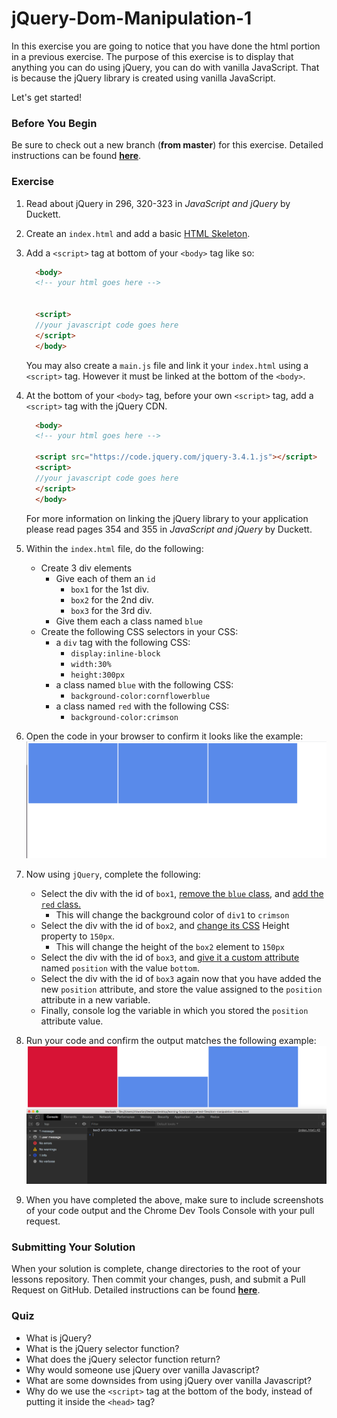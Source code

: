 # jQuery-Dom-Manipulation-1

In this exercise you are going to notice that you have done the html portion in a previous exercise.  The purpose of this exercise is to display that anything you can do using jQuery, you can do with vanilla JavaScript.  That is because the jQuery library is created using vanilla JavaScript.

Let's get started!

### Before You Begin

Be sure to check out a new branch (**from master**) for this exercise. Detailed instructions can be found [**here**](../../guides/before-each-exercise.md).

### Exercise

1. Read about jQuery in 296, 320-323 in _JavaScript and jQuery_ by Duckett.
1. Create an `index.html` and add a basic [HTML Skeleton](../html-skeleton/README.md).

1. Add a `<script>` tag at bottom of your `<body>` tag like so:

    ```html
      <body>
      <!-- your html goes here -->


      <script>
      //your javascript code goes here
      </script>
      </body>
    ```

    You may also create a `main.js` file and link it your `index.html` using a `<script>` tag.  However it must be linked at the bottom of the `<body>`.

1. At the bottom of your `<body>` tag, before your own `<script>` tag, add a `<script>` tag with the jQuery CDN.

    ```html
      <body>
      <!-- your html goes here -->

      <script src="https://code.jquery.com/jquery-3.4.1.js"></script>
      <script>
      //your javascript code goes here
      </script>
      </body>
    ```
    For more information on linking the jQuery library to your application please read pages 354 and 355 in _JavaScript and jQuery_ by Duckett.

1. Within the `index.html` file, do the following:
    - Create 3 div elements
        - Give each of them an `id`
            - `box1` for the 1st div.
            - `box2` for the 2nd div.
            - `box3` for the 3rd div.
        - Give them each a class named `blue`
    - Create the following CSS selectors in your CSS:
        - a `div` tag with the following CSS:
            - `display:inline-block`
            - `width:30%`
            - `height:300px`
        - a class named `blue` with the following CSS:
            - `background-color:cornflowerblue`
        - a class named `red` with the following CSS:
            - `background-color:crimson`
9. Open the code in your browser to confirm it looks like the example:
    ![HTML and CSS Example](./images/html-css-example.png)

10. Now using `jQuery`, complete the following:
    - Select the div with the id of `box1`, [remove the `blue` class](https://api.jquery.com/removeClass/), and [add the `red` class.](https://api.jquery.com/addClass/)
        - This will change the background color of `div1` to `crimson`
    - Select the div with the id of `box2`, and [change its CSS](https://api.jquery.com/css/) Height property to `150px`.
        - This will change the height of the `box2` element to `150px`
    - Select the div with the id of `box3`, and [give it a custom attribute](https://api.jquery.com/attr/) named `position` with the value `bottom`.
    - Select the div with the id of `box3` again now that you have added the new `position` attribute, and store the value assigned to the `position` attribute in a new variable.
    - Finally, console log the variable in which you stored the `position` attribute value.
11. Run your code and confirm the output matches the following example:
    ![Dom Update Example](./images/dom-updated-example.png)

12. When you have completed the above, make sure to include screenshots of your code output and the Chrome Dev Tools Console with your pull request.



### Submitting Your Solution

When your solution is complete, change directories to the root of your lessons repository. Then commit your changes, push, and submit a Pull Request on GitHub. Detailed instructions can be found [**here**](../../guides/after-each-exercise.md).

### Quiz

- What is jQuery?
- What is the jQuery selector function?
- What does the jQuery selector function return?
- Why would someone use jQuery over vanilla Javascript?
- What are some downsides from using jQuery over vanilla Javascript?
- Why do we use the `<script>` tag at the bottom of the body, instead of putting it inside the `<head>` tag?
